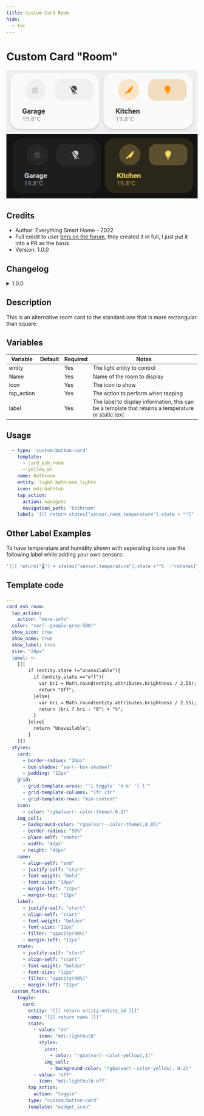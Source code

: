 ```yaml
---
title: Custom Card Room
hide:
  - toc
---
```

<!-- markdownlint-disable MD046 -->

# Custom Card "Room"

![example-image-light](../../docs/assets/img/custom_card_esh_room_light.png)
![example-image-dark](../../docs/assets/img/custom_card_esh_room_dark.png)

## Credits

- Author: Everything Smart Home - 2022
- Full credit to user [bms on the forum](https://community.home-assistant.io/t/lovelace-ui-minimalist/322687/192), they created it in full, I just put it into a PR as the basis
- Version: 1.0.0

## Changelog

<details>
<summary>1.0.0</summary>
Initial release
</details>

## Description

This is an alternative room card to the standard one that is more rectangular than square.

## Variables

| Variable | Default | Required         | Notes             |
|----------|---------|------------------|-------------------|
| entity   |         | Yes | The light entity to control |
| Name   |         | Yes | Name of the room to display |
| icon  |    | Yes | The icon to show |
| tap_action  |      | Yes | The action to perform when tapping |
| label  |      | Yes | The label to display information, this can be a template that returns a temperature or static text |

## Usage

```yaml
  - type: 'custom:button-card'
    template:
      - card_esh_room
      - yellow_on
    name: Bathroom
    entity: light.bathroom_lights
    icon: mdi:bathtub
    tap_action:
      action: navigate
      navigation_path: 'bathroom'
    label: '[[[ return states["sensor.room_temperature"].state + "°C" ]]]'
```

## Other Label Examples

To have temperature and humidity shown with seperating icons use the following label while adding your own sensors:

```yaml
'[[[ return["🌡️"] + states["sensor.temperature"].state +"°C  💧"+states["sensor.humidity"].state + "%"]]]'
```


## Template code

```yaml
---
card_esh_room:
  tap_action:
    action: "more-info"
  color: "var(--google-grey-500)"
  show_icon: true
  show_name: true
  show_label: true
  size: "20px"
  label: >-
    [[[
        if (entity.state !="unavailable"){
          if (entity.state =="off"){
            var bri = Math.round(entity.attributes.brightness / 2.55);
            return "Off";
          }else{
            var bri = Math.round(entity.attributes.brightness / 2.55);
            return (bri ? bri : "0") + "%";
          }
        }else{
          return "Unavailable";
        }
    ]]]
  styles:
    card:
      - border-radius: "20px"
      - box-shadow: "var(--box-shadow)"
      - padding: "12px"
    grid:
      - grid-template-areas: "'i toggle' 'n n' 'l l'"
      - grid-template-columns: "1fr 1fr"
      - grid-template-rows: "min-content"
    icon:
      - color: "rgba(var(--color-theme),0.2)"
    img_cell:
      - background-color: "rgba(var(--color-theme),0.05)"
      - border-radius: "50%"
      - place-self: "center"
      - width: "42px"
      - height: "42px"
    name:
      - align-self: "end"
      - justify-self: "start"
      - font-weight: "bold"
      - font-size: "14px"
      - margin-left: "12px"
      - margin-top: "12px"
    label:
      - justify-self: "start"
      - align-self: "start"
      - font-weight: "bolder"
      - font-size: "12px"
      - filter: "opacity(40%)"
      - margin-left: "12px"
    state:
      - justify-self: "start"
      - align-self: "start"
      - font-weight: "bolder"
      - font-size: "12px"
      - filter: "opacity(40%)"
      - margin-left: "12px"
  custom_fields:
    toggle:
      card:
        entity: "[[[ return entity.entity_id ]]]"
        name: "[[[ return name ]]]"
        state:
          - value: "on"
            icon: "mdi:lightbulb"
            styles:
              icon:
                - color: "rgba(var(--color-yellow),1)"
              img_cell:
                - background-color: "rgba(var(--color-yellow), 0.2)"
          - value: "off"
            icon: "mdi:lightbulb-off"
        tap_action:
          action: "toggle"
        type: "custom:button-card"
        template: "widget_icon"
```
